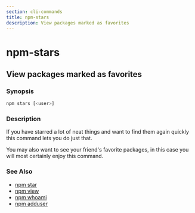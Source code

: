 ```yaml
---
section: cli-commands
title: npm-stars
description: View packages marked as favorites
---
```


# npm-stars

## View packages marked as favorites

### Synopsis
```bash
npm stars [<user>]
```

### Description

If you have starred a lot of neat things and want to find them again
quickly this command lets you do just that.

You may also want to see your friend's favorite packages, in this case
you will most certainly enjoy this command.

### See Also

* [npm star](/cli-commands/npm-star)
* [npm view](/cli-commands/npm-view)
* [npm whoami](/cli-commands/npm-whoami)
* [npm adduser](/cli-commands/npm-adduser)
